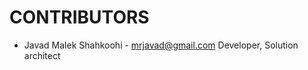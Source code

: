 CONTRIBUTORS
=======================
* Javad Malek Shahkoohi - <mrjavad@gmail.com> Developer, Solution architect